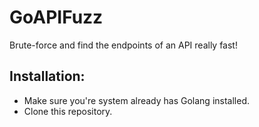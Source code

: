 # GoAPIFuzz
Brute-force and find the endpoints of an API really fast!

## Installation:
- Make sure you're system already has Golang installed.
- Clone this repository.